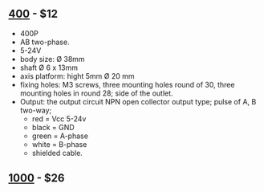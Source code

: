
## [400](https://www.aliexpress.com/item/Free-Shipping-1pcx-Incremental-optical-rotary-encoder-400-pulse/1212996005.html) - $12

  * 400P
  * AB two-phase.
  * 5-24V
  * body size: Ø 38mm
  * shaft Ø 6 x 13mm
  * axis platform: hight 5mm Ø 20 mm
  * fixing holes: M3 screws, three mounting holes round of 30, three mounting holes in round 28; side of the outlet.
  * Output: the output circuit NPN open collector output type; pulse of A, B two-way;
    - red = Vcc 5-24v
    - black = GND
    - green = A-phase
    - white = B-phase
    - shielded cable.
   
   ## [1000](https://www.aliexpress.com/item/Photoelectric-rotary-encoder-1000-pulse-1000-line-AB-two-phase-5-24V-with-coupling-1000P-R/32823981111.html) - $26
   
